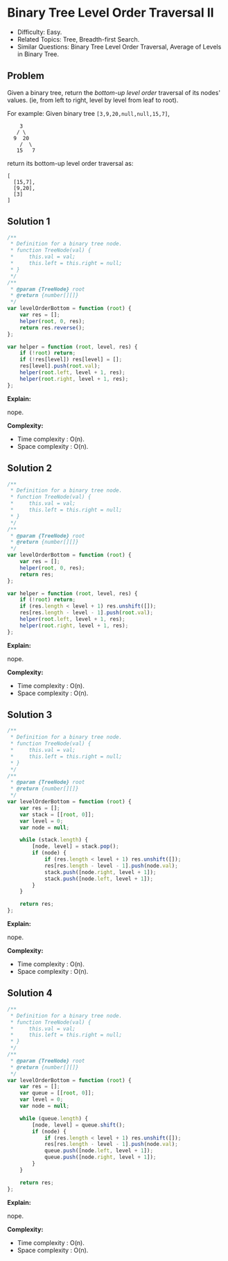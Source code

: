 # Binary Tree Level Order Traversal II

-   Difficulty: Easy.
-   Related Topics: Tree, Breadth-first Search.
-   Similar Questions: Binary Tree Level Order Traversal, Average of Levels in Binary Tree.

## Problem

Given a binary tree, return the _bottom-up level order_ traversal of its nodes' values. (ie, from left to right, level by level from leaf to root).

For example:
Given binary tree `[3,9,20,null,null,15,7]`,

```
    3
   / \
  9  20
    /  \
   15   7
```

return its bottom-up level order traversal as:

```
[
  [15,7],
  [9,20],
  [3]
]
```

## Solution 1

```javascript
/**
 * Definition for a binary tree node.
 * function TreeNode(val) {
 *     this.val = val;
 *     this.left = this.right = null;
 * }
 */
/**
 * @param {TreeNode} root
 * @return {number[][]}
 */
var levelOrderBottom = function (root) {
	var res = [];
	helper(root, 0, res);
	return res.reverse();
};

var helper = function (root, level, res) {
	if (!root) return;
	if (!res[level]) res[level] = [];
	res[level].push(root.val);
	helper(root.left, level + 1, res);
	helper(root.right, level + 1, res);
};
```

**Explain:**

nope.

**Complexity:**

-   Time complexity : O(n).
-   Space complexity : O(n).

## Solution 2

```javascript
/**
 * Definition for a binary tree node.
 * function TreeNode(val) {
 *     this.val = val;
 *     this.left = this.right = null;
 * }
 */
/**
 * @param {TreeNode} root
 * @return {number[][]}
 */
var levelOrderBottom = function (root) {
	var res = [];
	helper(root, 0, res);
	return res;
};

var helper = function (root, level, res) {
	if (!root) return;
	if (res.length < level + 1) res.unshift([]);
	res[res.length - level - 1].push(root.val);
	helper(root.left, level + 1, res);
	helper(root.right, level + 1, res);
};
```

**Explain:**

nope.

**Complexity:**

-   Time complexity : O(n).
-   Space complexity : O(n).

## Solution 3

```javascript
/**
 * Definition for a binary tree node.
 * function TreeNode(val) {
 *     this.val = val;
 *     this.left = this.right = null;
 * }
 */
/**
 * @param {TreeNode} root
 * @return {number[][]}
 */
var levelOrderBottom = function (root) {
	var res = [];
	var stack = [[root, 0]];
	var level = 0;
	var node = null;

	while (stack.length) {
		[node, level] = stack.pop();
		if (node) {
			if (res.length < level + 1) res.unshift([]);
			res[res.length - level - 1].push(node.val);
			stack.push([node.right, level + 1]);
			stack.push([node.left, level + 1]);
		}
	}

	return res;
};
```

**Explain:**

nope.

**Complexity:**

-   Time complexity : O(n).
-   Space complexity : O(n).

## Solution 4

```javascript
/**
 * Definition for a binary tree node.
 * function TreeNode(val) {
 *     this.val = val;
 *     this.left = this.right = null;
 * }
 */
/**
 * @param {TreeNode} root
 * @return {number[][]}
 */
var levelOrderBottom = function (root) {
	var res = [];
	var queue = [[root, 0]];
	var level = 0;
	var node = null;

	while (queue.length) {
		[node, level] = queue.shift();
		if (node) {
			if (res.length < level + 1) res.unshift([]);
			res[res.length - level - 1].push(node.val);
			queue.push([node.left, level + 1]);
			queue.push([node.right, level + 1]);
		}
	}

	return res;
};
```

**Explain:**

nope.

**Complexity:**

-   Time complexity : O(n).
-   Space complexity : O(n).
